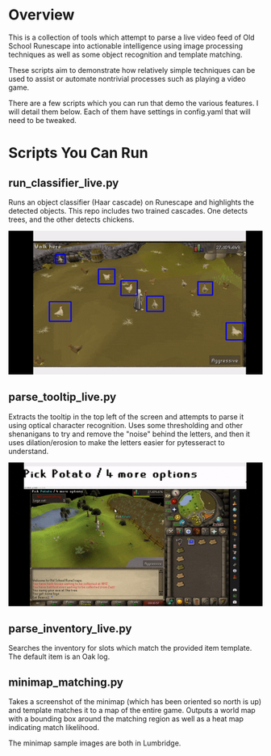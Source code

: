# Overview

This is a collection of tools which attempt to parse a live video feed of Old School Runescape into actionable intelligence using image processing techniques as well as some object recognition and template matching.

These scripts aim to demonstrate how relatively simple techniques can be used to assist or automate nontrivial processes such as playing a video game.

There are a few scripts which you can run that demo the various features. I will detail them below. Each of them have settings in config.yaml that will need to be tweaked.

# Scripts You Can Run

## run_classifier_live.py

Runs an object classifier (Haar cascade) on Runescape and highlights the detected objects. This repo includes two trained cascades. One detects trees, and the other detects chickens.

![](docs/chicken_detection.gif)

## parse_tooltip_live.py

Extracts the tooltip in the top left of the screen and attempts to parse it using optical character recognition. Uses some thresholding and other shenanigans to try and remove the "noise" behind the letters, and then it uses dilation/erosion to make the letters easier for pytesseract to understand.

![](docs/tooltip_parser.gif)

## parse_inventory_live.py

Searches the inventory for slots which match the provided item template. The default item is an Oak log.

## minimap_matching.py

Takes a screenshot of the minimap (which has been oriented so north is up) and template matches it to a map of the entire game. Outputs a world map with a bounding box around the matching region as well as a heat map indicating match likelihood. 

The minimap sample images are both in Lumbridge.

